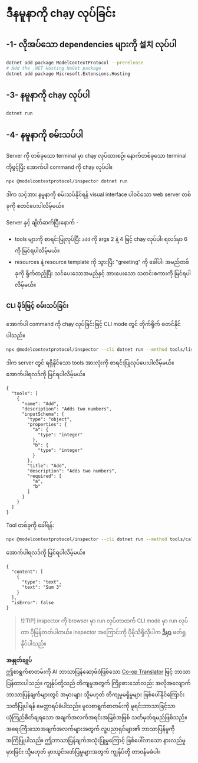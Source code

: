 <!--
CO_OP_TRANSLATOR_METADATA:
{
  "original_hash": "d1954cd45a2563dfea43bfe48cccb0c8",
  "translation_date": "2025-06-17T16:44:52+00:00",
  "source_file": "03-GettingStarted/01-first-server/solution/dotnet/README.md",
  "language_code": "my"
}
-->
# ဒီနမူနာကို chạy လုပ်ခြင်း

## -1- လိုအပ်သော dependencies များကို 설치 လုပ်ပါ

```bash
dotnet add package ModelContextProtocol --prerelease
# Add the .NET Hosting NuGet package
dotnet add package Microsoft.Extensions.Hosting
```

## -3- နမူနာကို chạy လုပ်ပါ

```bash
dotnet run
```

## -4- နမူနာကို စမ်းသပ်ပါ

Server ကို တစ်ခုသော terminal မှာ chạy လုပ်ထားစဉ်၊ နောက်တစ်ခုသော terminal ကိုဖွင့်ပြီး အောက်ပါ command ကို chạy လုပ်ပါ။

```bash
npx @modelcontextprotocol/inspector dotnet run
```

ဒါက သင့်အား နမူနာကို စမ်းသပ်နိုင်ရန် visual interface ပါဝင်သော web server တစ်ခုကို စတင်ပေးပါလိမ့်မယ်။

Server နှင့် ချိတ်ဆက်ပြီးနောက် -

- tools များကို စာရင်းပြုလုပ်ပြီး `add` ကို args 2 နဲ့ 4 ဖြင့် chạy လုပ်ပါ၊ ရလဒ်မှာ 6 ကို မြင်ရပါလိမ့်မယ်။
- resources နဲ့ resource template ကို သွားပြီး "greeting" ကို ခေါ်ပါ၊ အမည်တစ်ခုကို ရိုက်ထည့်ပြီး သင်ပေးသောအမည်နှင့် အားပေးသော သတင်းစကားကို မြင်ရပါလိမ့်မယ်။

### CLI မိုဒ်ဖြင့် စမ်းသပ်ခြင်း

အောက်ပါ command ကို chạy လုပ်ခြင်းဖြင့် CLI mode တွင် တိုက်ရိုက် စတင်နိုင်ပါသည်။

```bash
npx @modelcontextprotocol/inspector --cli dotnet run --method tools/list
```

ဒါက server တွင် ရရှိနိုင်သော tools အားလုံးကို စာရင်းပြုလုပ်ပေးပါလိမ့်မယ်။ အောက်ပါရလဒ်ကို မြင်ရပါလိမ့်မယ်။

```text
{
  "tools": [
    {
      "name": "Add",
      "description": "Adds two numbers",
      "inputSchema": {
        "type": "object",
        "properties": {
          "a": {
            "type": "integer"
          },
          "b": {
            "type": "integer"
          }
        },
        "title": "Add",
        "description": "Adds two numbers",
        "required": [
          "a",
          "b"
        ]
      }
    }
  ]
}
```

Tool တစ်ခုကို ခေါ်ရန်:

```bash
npx @modelcontextprotocol/inspector --cli dotnet run --method tools/call --tool-name Add --tool-arg a=1 --tool-arg b=2
```

အောက်ပါရလဒ်ကို မြင်ရပါလိမ့်မယ်။

```text
{
  "content": [
    {
      "type": "text",
      "text": "Sum 3"
    }
  ],
  "isError": false
}
```

> ![!TIP]
> inspector ကို browser မှာ run လုပ်တာထက် CLI mode မှာ run လုပ်တာ ပိုမြန်တတ်ပါတယ်။
> inspector အကြောင်းကို ပိုမိုသိရှိလိုပါက [ဒီမှာ](https://github.com/modelcontextprotocol/inspector) ဖတ်ရှုနိုင်ပါသည်။

**အနှုတ်ချုပ်**  
ဤစာရွက်စာတမ်းကို AI ဘာသာပြန်ဆော့ဖ်ဝဲဖြစ်သော [Co-op Translator](https://github.com/Azure/co-op-translator) ဖြင့် ဘာသာပြန်ထားပါသည်။ ကျွန်ုပ်တို့သည် တိကျမှုအတွက် ကြိုးစားသော်လည်း အလိုအလျောက် ဘာသာပြန်ချက်များတွင် အမှားများ သို့မဟုတ် တိကျမှုမရှိမှုများ ဖြစ်ပေါ်နိုင်ကြောင်း သတိပြုပါရန် မေတ္တာရပ်ခံပါသည်။ မူလစာရွက်စာတမ်းကို မူရင်းဘာသာဖြင့်သာ ယုံကြည်စိတ်ချရသော အချက်အလက်အရင်းအမြစ်အဖြစ် သတ်မှတ်ရမည်ဖြစ်သည်။ အရေးကြီးသောအချက်အလက်များအတွက် လူ့ပညာရှင်များ၏ ဘာသာပြန်မှုကို အကြံပြုပါသည်။ ဤဘာသာပြန်ချက်အသုံးပြုမှုကြောင့် ဖြစ်ပေါ်လာသော နားလည်မှုမှားခြင်း သို့မဟုတ် မှားယွင်းဖော်ပြမှုများအတွက် ကျွန်ုပ်တို့ တာဝန်မခံပါ။